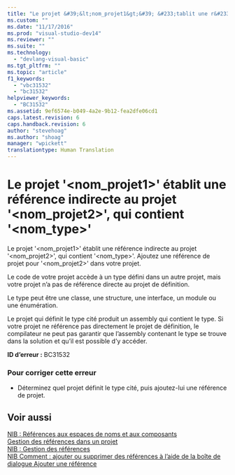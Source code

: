 ```yaml
---
title: "Le projet &#39;&lt;nom_projet1&gt;&#39; &#233;tablit une r&#233;f&#233;rence indirecte au projet &#39;&lt;nom_projet2&gt;&#39;, qui contient &#39;&lt;nom_type&gt;&#39; | Microsoft Docs"
ms.custom: ""
ms.date: "11/17/2016"
ms.prod: "visual-studio-dev14"
ms.reviewer: ""
ms.suite: ""
ms.technology: 
  - "devlang-visual-basic"
ms.tgt_pltfrm: ""
ms.topic: "article"
f1_keywords: 
  - "vbc31532"
  - "bc31532"
helpviewer_keywords: 
  - "BC31532"
ms.assetid: 9ef6574e-b049-4a2e-9b12-fea2dfe06cd1
caps.latest.revision: 6
caps.handback.revision: 6
author: "stevehoag"
ms.author: "shoag"
manager: "wpickett"
translationtype: Human Translation
---
```

# Le projet &#39;&lt;nom_projet1&gt;&#39; &#233;tablit une r&#233;f&#233;rence indirecte au projet &#39;&lt;nom_projet2&gt;&#39;, qui contient &#39;&lt;nom_type&gt;&#39;
Le projet '\<nom\_projet1\>' établit une référence indirecte au projet '\<nom\_projet2\>', qui contient '\<nom\_type\>'. Ajoutez une référence de projet pour '\<nom\_projet2\>' dans votre projet.  
  
 Le code de votre projet accède à un type défini dans un autre projet, mais votre projet n’a pas de référence directe au projet de définition.  
  
 Le type peut être une classe, une structure, une interface, un module ou une énumération.  
  
 Le projet qui définit le type cité produit un assembly qui contient le type. Si votre projet ne référence pas directement le projet de définition, le compilateur ne peut pas garantir que l’assembly contenant le type se trouve dans la solution et qu’il est possible d’y accéder.  
  
 **ID d’erreur :** BC31532  
  
### Pour corriger cette erreur  
  
-   Déterminez quel projet définit le type cité, puis ajoutez\-lui une référence de projet.  
  
## Voir aussi  
 [NIB : Références aux espaces de noms et aux composants](http://msdn.microsoft.com/fr-fr/568fa759-796b-44cd-bf5e-1cf8de6e38fd)   
 [Gestion des références dans un projet](/visual-studio/ide/managing-references-in-a-project)   
 [NIB : Gestion des références](http://msdn.microsoft.com/fr-fr/910912ce-0dc9-4569-9274-32c44a20cb2c)   
 [NIB Comment : ajouter ou supprimer des références à l’aide de la boîte de dialogue Ajouter une référence](http://msdn.microsoft.com/fr-fr/3bd75d61-f00c-47c0-86a2-dd1f20e231c9)